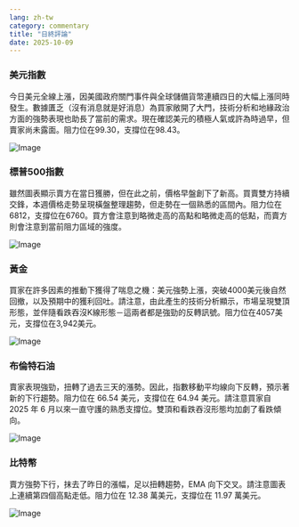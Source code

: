 ```yaml
---
lang: zh-tw
category: commentary
title: "日終評論"
date: 2025-10-09
---
```


### 美元指數

今日美元全線上漲，因美國政府關門事件與全球儲備貨幣連續四日的大幅上漲同時發生。數據匱乏（沒有消息就是好消息）為買家敞開了大門，技術分析和地緣政治方面的強勢表現也助長了當前的需求。現在確認美元的積極人氣或許為時過早，但賣家尚未露面。阻力位在99.30，支撐位在98.43。

![Image](https://markleighedu.github.io/img/Oct-2025/09-Oct-2025/usdindex.jpg)

### 標普500指數

雖然圖表顯示賣方在當日獲勝，但在此之前，價格早盤創下了新高。買賣雙方持續交鋒，本週價格走勢呈現橫盤整理趨勢，但走勢在一個熟悉的區間內。阻力位在6812，支撐位在6760。買方會注意到略微走高的高點和略微走高的低點，而賣方則會注意到當前阻力區域的強度。

![Image](https://markleighedu.github.io/img/Oct-2025/09-Oct-2025/sp500.jpg)

### 黃金

買家在許多因素的推動下獲得了喘息之機：美元強勢上漲，突破4000美元後自然回撤，以及預期中的獲利回吐。請注意，由此產生的技術分析顯示，市場呈現雙頂形態，並伴隨看跌吞沒K線形態－這兩者都是強勁的反轉訊號。阻力位在4057美元，支撐位在3,942美元。

![Image](https://markleighedu.github.io/img/Oct-2025/09-Oct-2025/gold.jpg)

### 布倫特石油

賣家表現強勁，扭轉了過去三天的漲勢。因此，指數移動平均線向下反轉，預示著新的下行趨勢。阻力位在 66.54 美元，支撐位在 64.94 美元。請注意買家自 2025 年 6 月以來一直守護的熟悉支撐位。雙頂和看跌吞沒形態均加劇了看跌傾向。

![Image](https://markleighedu.github.io/img/Oct-2025/09-Oct-2025/brentoil.jpg)

### 比特幣

賣方強勢下行，抹去了昨日的漲幅，足以扭轉趨勢，EMA 向下交叉。請注意圖表上連續第四個高點走低。阻力位在 12.38 萬美元，支撐位在 11.97 萬美元。

![Image](https://markleighedu.github.io/img/Oct-2025/09-Oct-2025/bitcoin.jpg)

